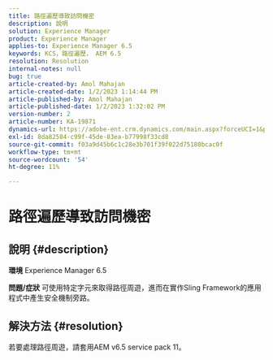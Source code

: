 ```yaml
---
title: 路徑遍歷導致訪問機密
description: 說明
solution: Experience Manager
product: Experience Manager
applies-to: Experience Manager 6.5
keywords: KCS，路徑遍歷， AEM 6.5
resolution: Resolution
internal-notes: null
bug: true
article-created-by: Amol Mahajan
article-created-date: 1/2/2023 1:14:44 PM
article-published-by: Amol Mahajan
article-published-date: 1/2/2023 1:32:02 PM
version-number: 2
article-number: KA-19871
dynamics-url: https://adobe-ent.crm.dynamics.com/main.aspx?forceUCI=1&pagetype=entityrecord&etn=knowledgearticle&id=e416b26b-9f8a-ed11-81ac-6045bd006ce9
exl-id: 8da82584-c99f-45de-83ea-b77998f33cd8
source-git-commit: f03a9d45b6c1c28e3b701f39f022d75180bcac0f
workflow-type: tm+mt
source-wordcount: '54'
ht-degree: 11%

---
```


# 路徑遍歷導致訪問機密

## 說明 {#description}

<b>環境</b>
Experience Manager 6.5


<b>問題/症狀</b>
可使用特定字元來取得路徑周遊，進而在實作Sling Framework的應用程式中產生安全機制旁路。


## 解決方法 {#resolution}

若要處理路徑周遊，請套用AEM v6.5 service pack 11。
